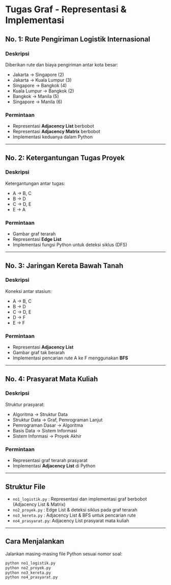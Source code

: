 # Tugas Graf - Representasi & Implementasi

## No. 1: Rute Pengiriman Logistik Internasional

### Deskripsi
Diberikan rute dan biaya pengiriman antar kota besar:
- Jakarta → Singapore (2)
- Jakarta → Kuala Lumpur (3)
- Singapore → Bangkok (4)
- Kuala Lumpur → Bangkok (2)
- Bangkok → Manila (5)
- Singapore → Manila (6)

### Permintaan
- Representasi **Adjacency List** berbobot
- Representasi **Adjacency Matrix** berbobot
- Implementasi keduanya dalam Python

---

## No. 2: Ketergantungan Tugas Proyek

### Deskripsi
Ketergantungan antar tugas:
- A → B, C
- B → D
- C → D, E
- E → A

### Permintaan
- Gambar graf terarah
- Representasi **Edge List**
- Implementasi fungsi Python untuk deteksi siklus (DFS)

---

## No. 3: Jaringan Kereta Bawah Tanah

### Deskripsi
Koneksi antar stasiun:
- A → B, C
- B → D
- C → D, E
- D → F
- E → F

### Permintaan
- Representasi **Adjacency List**
- Gambar graf tak berarah
- Implementasi pencarian rute A ke F menggunakan **BFS**

---

## No. 4: Prasyarat Mata Kuliah

### Deskripsi
Struktur prasyarat:
- Algoritma → Struktur Data
- Struktur Data → Graf, Pemrograman Lanjut
- Pemrograman Dasar → Algoritma
- Basis Data → Sistem Informasi
- Sistem Informasi → Proyek Akhir

### Permintaan
- Representasi graf terarah prasyarat
- Implementasi **Adjacency List** di Python

---

## Struktur File

- `no1_logistik.py` : Representasi dan implementasi graf berbobot (Adjacency List & Matrix)
- `no2_proyek.py`   : Edge List & deteksi siklus pada graf terarah
- `no3_kereta.py`   : Adjacency List & BFS untuk pencarian rute
- `no4_prasyarat.py`: Adjacency List prasyarat mata kuliah

---

## Cara Menjalankan

Jalankan masing-masing file Python sesuai nomor soal:
```bash
python no1_logistik.py
python no2_proyek.py
python no3_kereta.py
python no4_prasyarat.py